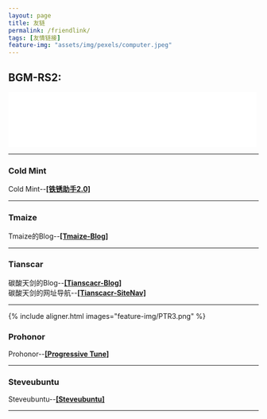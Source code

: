 ```yaml
---
layout: page
title: 友链
permalink: /friendlink/
tags: [友情链接]
feature-img: "assets/img/pexels/computer.jpeg"
---
```

## BGM-RS2:
<iframe frameborder="no" border="0" marginwidth="0" marginheight="0" width=500 height=110 src="//music.163.com/outchain/player?type=0&id=6949245333&auto=1&height=90"></iframe>

---
### Cold Mint
Cold Mint--[**[铁锈助手2.0]**](https://www.coolapk.com/apk/com.coldmint.rust.pro)

---
### Tmaize
Tmaize的Blog--[**[Tmaize-Blog]**](https://blog.tmaize.net/)

---
### Tianscar

碳酸天剑的Blog--[**[Tianscacr-Blog]**](https://blog.tianscar.com)  
碳酸天剑的网址导航--[**[Tianscacr-SiteNav]**](https://sitenav.tianscar.com)

---
{% include aligner.html images="feature-img/PTR3.png" %}
### Prohonor
Prohonor--[**[Progressive Tune]**](https://progressive-tune.github.io/ptr/)  

---
### Steveubuntu
Steveubuntu--[**[Steveubuntu]**](https://steveubuntu0.github.io/)

---
